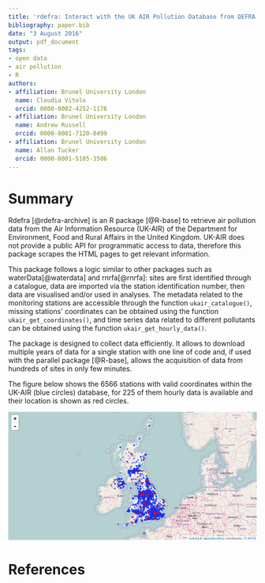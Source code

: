 ```yaml
---
title: 'rdefra: Interact with the UK AIR Pollution Database from DEFRA'
bibliography: paper.bib
date: "3 August 2016"
output: pdf_document
tags:
- open data
- air pollution
- R
authors:
- affiliation: Brunel University London
  name: Claudia Vitolo
  orcid: 0000-0002-4252-1176
- affiliation: Brunel University London
  name: Andrew Russell
  orcid: 0000-0001-7120-8499
- affiliation: Brunel University London
  name: Allan Tucker
  orcid: 0000-0001-5105-3506
---
```


# Summary

Rdefra [@rdefra-archive] is an R package [@R-base] to retrieve air pollution data from the Air Information Resource (UK-AIR) of the Department for Environment, Food and Rural Affairs in the United Kingdom. UK-AIR does not provide a public API for programmatic access to data, therefore this package scrapes the HTML pages to get relevant information.

This package follows a logic similar to other packages such as waterData[@waterdata] and rnrfa[@rnrfa]: sites are first identified through a catalogue, data are imported via the station identification number, then data are visualised and/or used in analyses. The metadata related to the monitoring stations are accessible through the function `ukair_catalogue()`, missing stations' coordinates can be obtained using the function `ukair_get_coordinates()`, and time series data related to different pollutants can be obtained using the function `ukair_get_hourly_data()`.

The package is designed to collect data efficiently. It allows to download multiple years of data for a single station with one line of code and, if used with the parallel package [@R-base], allows the acquisition of data from hundreds of sites in only few minutes.

The figure below shows the 6566 stations with valid coordinates within the UK-AIR (blue circles) database, for 225 of them hourly data is available and their location is shown as red circles.

![UK-AIR monitoring stations (August 2016)](MonitoringStations.png)

# References
